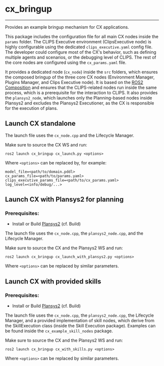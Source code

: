 # cx_bringup
---
Provides an example bringup mechanism for CX applications.

This package includes the configuration file for all main CX nodes inside the `params` folder. The CLIPS Executive environment (ClipsExecutive node) is highly configurable using the dedicated `clips_executive.yaml` config file. The developer could configure most of the CX's behavior, such as defining multiple agents and scenarios, or the debugging level of CLIPS. The rest of the core nodes are configured using the `cx_params.yaml` file.

It provides a dedicated node (`cx_node`) inside the `src` folders, which ensures the composed bringup of the three core CX nodes (Environment Manager, Plugins Manager, and Clips Executive node). It is based on the [ROS2 Composition](https://docs.ros.org/en/galactic/Tutorials/Composition.html) and ensures that the CLIPS-related nodes run inside the same process, which is a prerequisite for the interaction to CLIPS. It also provides the `plansys2_node`, which launches only the Planning-based nodes inside Plansys2 and excludes the Plansys2 Executioner, as the CX is responsible for the execution of plans.

## Launch CX standalone
The launch file uses the `cx_node.cpp` and the Lifecycle Manager.

Make sure to source the CX WS and run:

```
ros2 launch cx_bringup cx_launch.py <options>
```
Where `<options>` can be replaced by, for example:
```
model_file=<path/to/domain.pddl>
cx_params_file=<path/to/params.yaml>
clips_executive_params_file=<path/to/cx_params.yaml>
log_level=<info/debug/...>
```

## Launch CX with Plansys2 for planning
### Prerequisites:
- Install or Build [Plansys2](https://navigation.ros.org/build_instructions/index.html#) (cf. Build)

The launch file uses the `cx_node.cpp`, the `plansys2_node.cpp`, and the Lifecycle Manager.

Make sure to source the CX and the Plansys2 WS and run:

```
ros2 launch cx_bringup cx_launch_with_plansys2.py <options>
```
Where `<options>` can be replaced by similar parameters.

## Launch CX with provided skills
### Prerequisites:
- Install or Build [Plansys2](https://navigation.ros.org/build_instructions/index.html#) (cf. Build)

The launch file uses the `cx_node.cpp`, the `plansys2_node.cpp`, the Lifecycle Manager, and a provided implementation of skill nodes, which derive from the SkillExecution class (inside the Skill Execution package). Examples can be found inside the `cx_example_skill_nodes` package.

Make sure to source the CX and the Plansys2 WS and run:

```
ros2 launch cx_bringup cx_with_skills.py <options>
```
Where `<options>` can be replaced by similar parameters.
